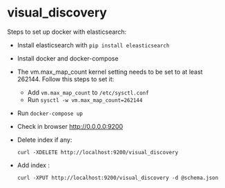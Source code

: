 # visual_discovery

Steps to set up docker with elasticsearch:

* Install elasticsearch with ```pip install eleasticsearch```
* Install docker and docker-compose
* The vm.max_map_count kernel setting needs to be set to at least 262144. Follow this steps to set it:
    * Add  ```vm.max_map_count``` to ```/etc/sysctl.conf```
    * Run ```sysctl -w vm.max_map_count=262144```
* Run ```docker-compose up```
* Check in browser http://0.0.0.0:9200

* Delete index if any:

    ```curl -XDELETE http://localhost:9200/visual_discovery```
    
* Add index :

    ```curl -XPUT http://localhost:9200/visual_discovery -d @schema.json```  